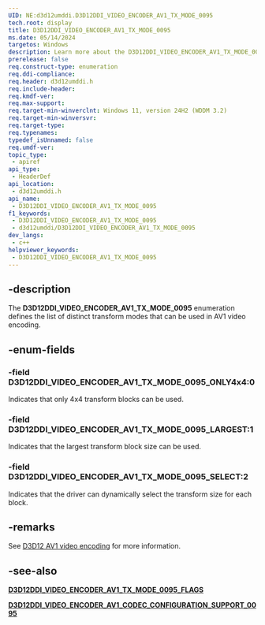 ```yaml
---
UID: NE:d3d12umddi.D3D12DDI_VIDEO_ENCODER_AV1_TX_MODE_0095
tech.root: display
title: D3D12DDI_VIDEO_ENCODER_AV1_TX_MODE_0095
ms.date: 05/14/2024
targetos: Windows
description: Learn more about the D3D12DDI_VIDEO_ENCODER_AV1_TX_MODE_0095 enumeration.
prerelease: false
req.construct-type: enumeration
req.ddi-compliance: 
req.header: d3d12umddi.h
req.include-header: 
req.kmdf-ver: 
req.max-support: 
req.target-min-winverclnt: Windows 11, version 24H2 (WDDM 3.2)
req.target-min-winversvr: 
req.target-type: 
req.typenames: 
typedef_isUnnamed: false
req.umdf-ver: 
topic_type:
 - apiref
api_type:
 - HeaderDef
api_location:
 - d3d12umddi.h
api_name:
 - D3D12DDI_VIDEO_ENCODER_AV1_TX_MODE_0095
f1_keywords:
 - D3D12DDI_VIDEO_ENCODER_AV1_TX_MODE_0095
 - d3d12umddi/D3D12DDI_VIDEO_ENCODER_AV1_TX_MODE_0095
dev_langs:
 - c++
helpviewer_keywords:
 - D3D12DDI_VIDEO_ENCODER_AV1_TX_MODE_0095
---
```


## -description

The **D3D12DDI_VIDEO_ENCODER_AV1_TX_MODE_0095** enumeration defines the list of distinct transform modes that can be used in AV1 video encoding.

## -enum-fields

### -field D3D12DDI_VIDEO_ENCODER_AV1_TX_MODE_0095_ONLY4x4:0

Indicates that only 4x4 transform blocks can be used.

### -field D3D12DDI_VIDEO_ENCODER_AV1_TX_MODE_0095_LARGEST:1

Indicates that the largest transform block size can be used.

### -field D3D12DDI_VIDEO_ENCODER_AV1_TX_MODE_0095_SELECT:2

Indicates that the driver can dynamically select the transform size for each block.

## -remarks

See [D3D12 AV1 video encoding]((/windows-hardware/drivers/display/video-encoding-d3d12-av1)) for more information.

## -see-also

[**D3D12DDI_VIDEO_ENCODER_AV1_TX_MODE_0095_FLAGS**](ne-d3d12umddi-d3d12ddi_video_encoder_av1_tx_mode_0095_flags.md)

[**D3D12DDI_VIDEO_ENCODER_AV1_CODEC_CONFIGURATION_SUPPORT_0095**](ns-d3d12umddi-d3d12ddi_video_encoder_av1_codec_configuration_support_0095.md)
